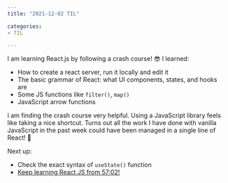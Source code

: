```yaml
---
title: "2021-12-02 TIL"

categories: 
- TIL

---
```


I am learning React.js by following a crash course! 😎 I learned:

- How to create a react server, run it locally and edit it
- The basic grammar of React: what UI  components, states, and hooks are
- Some JS functions like `filter()`, `map()`
- JavaScript arrow functions

I am finding the crash course very helpful. Using a JavaScript library feels like taking a nice shortcut. Turns out all the work I have done with vanilla JavaScript in the past week could have been managed in a single line of React! 🤯

Next up:

- Check the exact syntax of `useState()` function
- [Keep learning React JS from 57:02!](https://youtu.be/w7ejDZ8SWv8)
